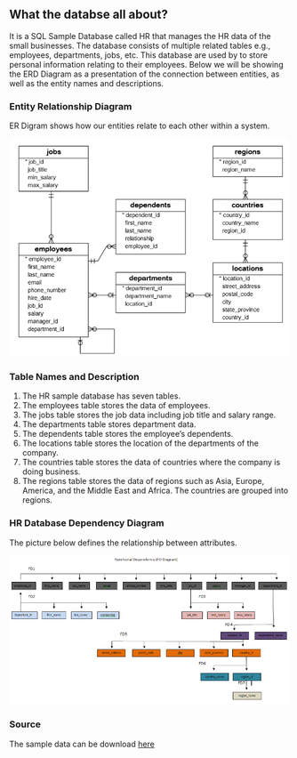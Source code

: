 ## What the databse all about?

It is a SQL Sample Database called HR that manages the HR data of the small businesses. The database consists of multiple related tables e.g., employees, departments, jobs, etc. This database are used by to store personal information relating to their employees. Below we will be showing the ERD Diagram as a presentation of the connection between entities, as well as the entity names and descriptions.


### Entity Relationship Diagram

ER Digram shows how our entities relate to each other within a system.

![image](https://github.com/biancacortez/HRdatabase/blob/main/img/ERD.PNG)

### Table Names and Description
1.	The HR sample database has seven tables.
2.	The employees table stores the data of employees.
3.	The jobs table stores the job data including job title and salary range.
4.	The departments table stores department data.
5.	The dependents table stores the employee’s dependents.
6.	The locations table stores the location of the departments of the company.
7.	The countries table stores the data of countries where the company is doing business.
8.	The regions table stores the data of regions such as Asia, Europe, America, and the Middle East and Africa. The countries are grouped into regions.

### HR Database Dependency Diagram
The picture below defines the relationship between attributes.

![image](https://github.com/biancacortez/HRdatabase/blob/main/img/FDD.PNG)

### Source
The sample data can be download [here](https://www.sqltutorial.org/what-is-sql/)
